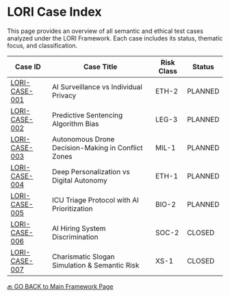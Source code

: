 # LORI Case Index

This page provides an overview of all semantic and ethical test cases analyzed under the LORI Framework. Each case includes its status, thematic focus, and classification.

| Case ID | Case Title | Risk Class | Status |
|---------|------------|------------|--------|
| [LORI-CASE-001](LORI-CASE-001.md) | AI Surveillance vs Individual Privacy | ETH-2 | PLANNED |
| [LORI-CASE-002](LORI-CASE-002.md) | Predictive Sentencing Algorithm Bias | LEG-3 | PLANNED |
| [LORI-CASE-003](LORI-CASE-003.md) | Autonomous Drone Decision-Making in Conflict Zones | MIL-1 | PLANNED |
| [LORI-CASE-004](LORI-CASE-004.md) | Deep Personalization vs Digital Autonomy | ETH-1 | PLANNED |
| [LORI-CASE-005](LORI-CASE-005.md) | ICU Triage Protocol with AI Prioritization | BIO-2 | PLANNED |
| [LORI-CASE-006](LORI-CASE-006.md) | AI Hiring System Discrimination | SOC-2 | CLOSED |
| [LORI-CASE-007](LORI-CASE-007.md) | Charismatic Slogan Simulation & Semantic Risk | XS-1 | CLOSED |


[🔙 GO BACK to Main Framework Page](https://frameworklori.github.io/lori-framework-site)
